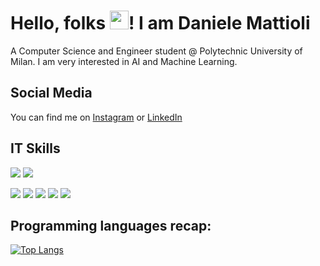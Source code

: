 # Hello, folks <img src="https://raw.githubusercontent.com/MartinHeinz/MartinHeinz/master/wave.gif" width="30px">!  I am Daniele Mattioli
A Computer Science and Engineer student @ Polytechnic University of Milan. I am very interested in AI and Machine Learning.
## Social Media
You can find me on [Instagram][1] or [LinkedIn][2]

## IT Skills
![](https://img.shields.io/badge/OS-Windows-informational?style=flat&logo=Linux&logoColor=white&color=blue)
![](https://img.shields.io/badge/OS-Linux-informational?style=flat&logo=Windows&logoColor=white&color=blue)

![](https://img.shields.io/badge/Code-Python-informational?style=flat&logo=Python&logoColor=white&color=blue)
![](https://img.shields.io/badge/Code-Java-informational?style=flat&logo=Java&logoColor=white&color=blue)
![](https://img.shields.io/badge/Code-C-informational?style=flat&logo=C&logoColor=white&color=blue)
![](https://img.shields.io/badge/Code-Matlab-informational?style=flat&logo=&logoColor=white&color=blue)
![](https://img.shields.io/badge/Code-SQL-informational?style=flat&logo=&logoColor=white&color=blue)

<!-- Links to your social media accounts -->

[1]: https://www.instagram.com/danitalpi2/
[2]: https://www.linkedin.com/in/danielemattioli96/

## Programming languages recap:
[![Top Langs](https://github-readme-stats.vercel.app/api/top-langs/?username=DanieleMattioli&layout=compact)](https://github.com/DanieleMattioli/github-readme-stats)



<!--
**DanieleMattioli/DanieleMattioli** is a ✨ _special_ ✨ repository because its `README.md` (this file) appears on your GitHub profile.

Here are some ideas to get you started:

- 🔭 I’m currently working on ...
- 🌱 I’m currently learning ...
- 👯 I’m looking to collaborate on ...
- 🤔 I’m looking for help with ...
- 💬 Ask me about ...
- 📫 How to reach me: ...
- 😄 Pronouns: ...
- ⚡ Fun fact: ...
-->




